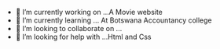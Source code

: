 

- 🔭 I’m currently working on ...A Movie website
- 🌱 I’m currently learning ... At Botswana Accountancy college
- 👯 I’m looking to collaborate on ...
- 🤔 I’m looking for help with ...Html and Css

